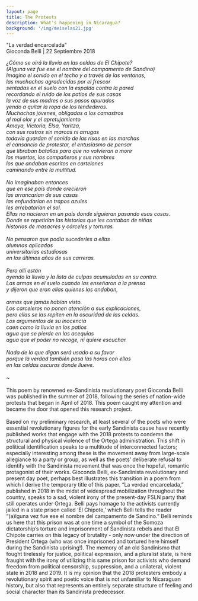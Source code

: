 ```yaml
---
layout: page
title: The Protests
description: What's happening in Nicaragua?
background: '/img/meiselas21.jpg'
---
```


"La verdad encarcelada" <br>
Gioconda Belli | 22 Septiembre 2018 <br>

*¿Cómo se oirá la lluvia en las celdas de El Chipote? <br>
(Alguna vez fue ese el nombre del campamento de Sandino) <br>
Imagino el sonido en el techo y a través de las ventanas, <br>
las muchachas agradecidas por el frescor <br>
sentadas en el suelo con la espalda contra la pared <br>
recordando el ruido de los patios de sus casas <br>
la voz de sus madres o sus pasos apurados <br>
yendo a quitar la ropa de los tendederos. <br>
Muchachas jóvenes, obligadas a los camastros <br>
al mal olor y el apretujamiento <br>
Amaya, Victoria, Elsa, Yaritza, <br>
con sus rostros sin marcas ni arrugas <br>
todavía guardan el sonido de las risas en las marchas <br>
el cansancio de protestar, el entusiasmo de pensar <br>
que libraban batallas para que no volvieran a morir <br>
los muertos, los compañeros y sus nombres <br>
los que andaban escritos en cartelones <br>
caminando entre la multitud. <br>
<br>
No imaginaban entonces <br>
que en ese país donde crecieron <br>
las arrancarían de sus casas <br>
las enfundarían en trapos azules <br>
les arrebatarían el sol. <br>
Ellas no nacieron en un país donde siguieran pasando esas cosas. <br>
Donde se repetirían las historias que les contaban de niñas <br>
historias de masacres y cárceles y torturas. <br>
<br>
No pensaron que podía sucederles a ellas <br>
alumnas aplicadas <br>
universitarias estudiosas <br>
en los últimos años de sus carreras. <br>
<br>
Pero allí están <br>
oyendo la lluvia y la lista de culpas acumuladas en su contra. <br>
Las armas en el suelo cuando las enseñaron a la prensa <br>
y dijeron que eran ellas quienes las andaban, <br>
<br>
armas que jamás habían visto. <br>
Los carceleros no ponen atención a sus explicaciones, <br>
pero ellas se las repiten en la oscuridad de las celdas. <br>
Los argumentos de su inocencia <br>
caen como la lluvia en los patios <br>
agua que se pierde en las acequias <br>
agua que el poder no recoge, ni quiere escuchar. <br>
<br>
Nada de lo que digan será usado a su favor <br>
porque la verdad también pasa las horas con ellas <br>
en las celdas oscuras donde llueve.* <br>
<br>
~ <br>
<br>
This poem by renowned ex-Sandinista revolutionary poet Gioconda Belli was published in the summer of 2018, following the series of nation-wide protests that began in April of 2018. This poem caught my attention and became the door that opened this research project. <br>
<br>
Based on my preliminary research, at least several of the poets who were essential revolutionary figures for the early Sandinista cause have recently published works that engage with the 2018 protests to condemn the structural and physical violence of the Ortega administration. This shift in political identification speaks to a multitude of interconnected factors; especially interesting among these is the movement away from large-scale allegiance to a party or group, as well as the poets’ deliberate refusal to identify with the Sandinista movement that was once the hopeful, romantic protagonist of their works. Gioconda Belli, ex-Sandinista revolutionary and present day poet, perhaps best illustrates this transition in a poem from which I derive the temporary title of this paper. “La verdad encarcelada,” published in 2018 in the midst of widespread mobilization throughout the country, speaks to a sad, violent irony of the present-day FSLN party that still operates under Ortega. Belli pays homage to the activists currently jailed in a state prison called ‘El Chipote,’ which Belli tells the reader “(a)lguna vez fue ese el nombre del campamento de Sandino.” Belli reminds us here that this prison was at one time a symbol of the Somoza dictatorship’s torture and imprisonment of Sandinista rebels and that El Chipote carries on this legacy of brutality - only now under the direction of President Ortega (who was once imprisoned and tortured here himself during the Sandinista uprising!). The memory of an old Sandinismo that fought tirelessly for justice, political expression, and a pluralist state, is here fraught with the irony of utilizing this same prison for activists who demand freedom from political censorship, suppression, and a unilateral, violent state in 2018 and 2019. It is my opinion that the 2018 protesters embody a revolutionary spirit and poetic voice that is not unfamiliar to Nicaraguan history, but also that represents an entirely separate structure of feeling and social character than its Sandinista predecessor.
